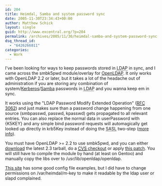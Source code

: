 ```yaml
---
id: 204
title: Heimdal, Samba and system password sync
date: 2005-11-30T23:34:43+00:00
author: Matthew Schick
layout: single
guid: http://www.excentral.org/?p=204
permalink: /archives/2005/11/30/heimdal-samba-and-system-password-sync
dsq_thread_id:
  - "6426266811"
categories:
  - Work
---
```

I've been looking for ways to keep passwords stored in <abbr title="Lightweight Directory Access Protocol">LDAP</abbr> in sync, and I came across the smbk5pwd module/overlay for <a href="http://www.openldap.org">OpenLDAP</a>.  It only works with OpenLDAP 2.2 or later, but it takes a lot of the headache out of administration if you are storing any combination of system/<a href="http://www.cmf.nrl.navy.mil/CCS/people/kenh/kerberos-faq.html">Kerberos</a>/<a href="http://www.samba.org">Samba</a> passwords in <abbr title="Lightweight Directory Access Protocol">LDAP</abbr> and you wanna keep em in sync.

It works using the "LDAP Password Modify Extended Operation" (<a href="http://www.faqs.org/rfcs/rfc3062.html"><abbr title="Requests for Comments">RFC</abbr> 3062</a>) and just makes sure than a password change happening from one source (smbpasswd, passwd, kpasswd) gets propagated to all relevant entries.  You can also replace the normal data in userPassword with {K5KEY} and any simple bind password requests will automagically get looked up directly in krb5Key instead of doing the <abbr title="Simple Authentication and Security Layer">SASL</abbr> two-step (<a href="http://www.mail-archive.com/openldap-software@openldap.org/msg00280.html">more info</a>).

You must have OpenLDAP >= 2.2 to use smbk5pwd, and you can either <a href="http://www.openldap.org/software/download/">download</a> the latest 2.3 tarball, do a <a href="http://www.openldap.org/devel/cvsweb.cgi/contrib/slapd-modules/smbk5pwd/?hideattic=1&sortbydate=0"><abbr title="Concurrent Versions System">CVS</abbr> checkout</a> or apply <a href="/files/openldap-smbk5pwd.patch">this patch</a>.  You will still have to
compile the module by hand (at least on Gentoo) and manually copy the libs over to /usr/lib/openldap/openldap.

<a href="http://student.physik.uni-mainz.de/~reiffert/smbk5pwd.html">This site</a> has some good config file examples, but I did have to change permissions on /var/heimdal/m-key to make it readable by the ldap user or slapd complained.
